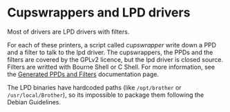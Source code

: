 Cupswrappers and LPD drivers
============================

Most of drivers are LPD drivers with filters.

For each of these printers, a script called _cupswrapper_ write down a PPD and a filter to talk to the lpd driver. The cupswrappers, the PPDs and the filters are covered by the GPLv2 licence, but the lpd driver is closed source. Filters are writted with Bourne Shell or C Shell. For more information, see the [Generated PPDs and Filters](generated_ppds_and_filters.md) documentation page.

The LPD binaries have hardcoded paths (like ``/opt/brother`` or ``/usr/local/Brother``), so its impossible to package them following the Debian Guidelines.


